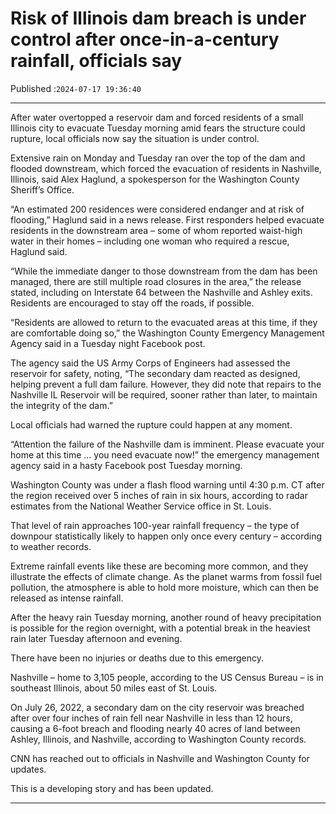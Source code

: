 # Risk of Illinois dam breach is under control after once-in-a-century rainfall, officials say

Published :`2024-07-17 19:36:40`

---

After water overtopped a reservoir dam and forced residents of a small Illinois city to evacuate Tuesday morning amid fears the structure could rupture, local officials now say the situation is under control.

Extensive rain on Monday and Tuesday ran over the top of the dam and flooded downstream, which forced the evacuation of residents in Nashville, Illinois, said Alex Haglund, a spokesperson for the Washington County Sheriff’s Office.

“An estimated 200 residences were considered endanger and at risk of flooding,” Haglund said in a news release. First responders helped evacuate residents in the downstream area – some of whom reported waist-high water in their homes – including one woman who required a rescue, Haglund said.

“While the immediate danger to those downstream from the dam has been managed, there are still multiple road closures in the area,” the release stated, including on Interstate 64 between the Nashville and Ashley exits. Residents are encouraged to stay off the roads, if possible.

“Residents are allowed to return to the evacuated areas at this time, if they are comfortable doing so,” the Washington County Emergency Management Agency said in a Tuesday night Facebook post.

The agency said the US Army Corps of Engineers had assessed the reservoir for safety, noting, “The secondary dam reacted as designed, helping prevent a full dam failure. However, they did note that repairs to the Nashville IL Reservoir will be required, sooner rather than later, to maintain the integrity of the dam.”

Local officials had warned the rupture could happen at any moment.

“Attention the failure of the Nashville dam is imminent. Please evacuate your home at this time … you need evacuate now!” the emergency management agency said in a hasty Facebook post Tuesday morning.

Washington County was under a flash flood warning until 4:30 p.m. CT after the region received over 5 inches of rain in six hours, according to radar estimates from the National Weather Service office in St. Louis.

That level of rain approaches 100-year rainfall frequency – the type of downpour statistically likely to happen only once every century – according to weather records.

Extreme rainfall events like these are becoming more common, and they illustrate the effects of climate change. As the planet warms from fossil fuel pollution, the atmosphere is able to hold more moisture, which can then be released as intense rainfall.

After the heavy rain Tuesday morning, another round of heavy precipitation is possible for the region overnight, with a potential break in the heaviest rain later Tuesday afternoon and evening.

There have been no injuries or deaths due to this emergency.

Nashville – home to 3,105 people, according to the US Census Bureau – is in southeast Illinois, about 50 miles east of St. Louis.

On July 26, 2022, a secondary dam on the city reservoir was breached after over four inches of rain fell near Nashville in less than 12 hours, causing a 6-foot breach and flooding nearly 40 acres of land between Ashley, Illinois, and Nashville, according to Washington County records.

CNN has reached out to officials in Nashville and Washington County for updates.

This is a developing story and has been updated.

---

